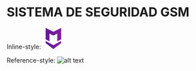 # SISTEMA DE SEGURIDAD GSM

Inline-style: 
![alt text](https://github.com/adam-p/markdown-here/raw/master/src/common/images/icon48.png "Logo Title Text 1")
 
 Reference-style: 
![alt text][logo]

[logo]: http://smartech.com.ec/wp-content/uploads/2016/03/GSM-300x205.jpg


